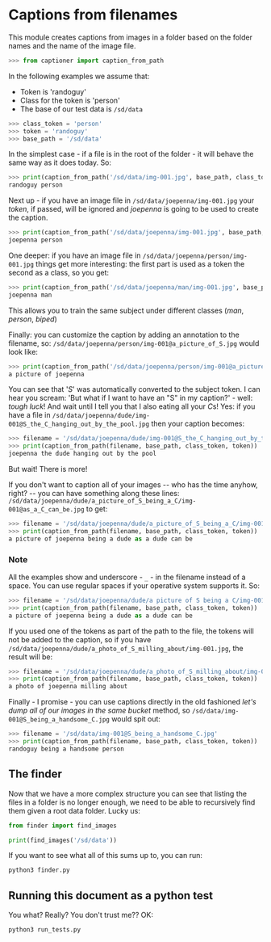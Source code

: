 # Captions from filenames

This module creates captions from images in a folder based on
the folder names and the name of the image file.

```python
>>> from captioner import caption_from_path

```

In the following examples we assume that:

 - Token is 'randoguy'
 - Class for the token is 'person'
 - The base of our test data is `/sd/data`

```py
>>> class_token = 'person'
>>> token = 'randoguy'
>>> base_path = '/sd/data'

```

In the simplest case - if a file is in the root of the folder -
it will behave the same way as it does today. So:

```py
>>> print(caption_from_path('/sd/data/img-001.jpg', base_path, class_token, token))
randoguy person

```

Next up - if you have an image file in `/sd/data/joepenna/img-001.jpg` your *token*, if
passed, will be ignored and *joepenna* is going to be used to create the caption.

```py
>>> print(caption_from_path('/sd/data/joepenna/img-001.jpg', base_path, class_token, token))
joepenna person

```
One deeper: if you have an image file in `/sd/data/joepenna/person/img-001.jpg` things get
more interesting: the first part is used as a token the second as a class, so you get:

```py
>>> print(caption_from_path('/sd/data/joepenna/man/img-001.jpg', base_path, class_token, token))
joepenna man

```
This allows you to train the same subject under different classes (*man*, *person*, *biped*)

Finally: you can customize the caption by adding an annotation to the filename, so:
`/sd/data/joepenna/person/img-001@a_picture_of_S.jpg` would look like:

```py
>>> print(caption_from_path('/sd/data/joepenna/person/img-001@a_picture_of_S.jpg', base_path, class_token, token))
a picture of joepenna

```

You can see that '*S*' was automatically converted to the subject token. I can hear you scream: 'But what if I
want to have an "S" in my caption?' - well: *tough luck*! And wait until I tell you that I also eating all your
*C*s! Yes: if you have a file in `/sd/data/joepenna/dude/img-001@S_the_C_hanging_out_by_the_pool.jpg` then
your caption becomes:

```py
>>> filename = '/sd/data/joepenna/dude/img-001@S_the_C_hanging_out_by_the_pool.jpg'
>>> print(caption_from_path(filename, base_path, class_token, token))
joepenna the dude hanging out by the pool

```

But wait! There is more!

If you don't want to caption all of your images -- who has the time anyhow, right? -- you can have
something along these lines: `/sd/data/joepenna/dude/a_picture_of_S_being_a_C/img-001@as_a_C_can_be.jpg` to get:

```py
>>> filename = '/sd/data/joepenna/dude/a_picture_of_S_being_a_C/img-001@as_a_C_can_be.jpg'
>>> print(caption_from_path(filename, base_path, class_token, token))
a picture of joepenna being a dude as a dude can be

```

### Note
All the examples show and underscore - `_` - in the filename instead of a space. You can use
regular spaces if your operative system supports it. So:

```py
>>> filename = '/sd/data/joepenna/dude/a picture of S being a C/img-001@as a C can be.jpg'
>>> print(caption_from_path(filename, base_path, class_token, token))
a picture of joepenna being a dude as a dude can be

```



If you used one of the tokens as part of the path to the file, the tokens will not be added to the caption, so
if you have `/sd/data/joepenna/dude/a_photo_of_S_milling_about/img-001.jpg`, the result will be:

```py
>>> filename = '/sd/data/joepenna/dude/a_photo_of_S_milling_about/img-001.jpg'
>>> print(caption_from_path(filename, base_path, class_token, token))
a photo of joepenna milling about

```

Finally - I promise - you can use captions directly in the old fashioned *let's dump all of our
images in the same bucket* method, so `/sd/data/img-001@S_being_a_handsome_C.jpg` would spit out:

```py
>>> filename = '/sd/data/img-001@S_being_a_handsome_C.jpg'
>>> print(caption_from_path(filename, base_path, class_token, token))
randoguy being a handsome person

```

## The finder

Now that we have a more complex structure you can see that listing the files in a folder is no
longer enough, we need to be able to recursively find them given a root data folder. Lucky us:

```py
from finder import find_images

print(find_images('/sd/data'))
```

If you want to see what all of this sums up to, you can run:

```bash
python3 finder.py
```

## Running this document as a python test

You what? Really? You don't trust me?? OK:

```bash
python3 run_tests.py
```

